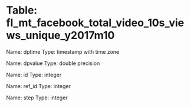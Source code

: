 Table: fl_mt_facebook_total_video_10s_views_unique_y2017m10
===========================================================

Name: dptime
Type: timestamp with time zone

Name: dpvalue
Type: double precision

Name: id
Type: integer

Name: ref_id
Type: integer

Name: step
Type: integer

